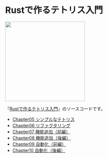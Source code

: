 # Rustで作るテトリス入門

<a href="https://zenn.dev/kumavale/books/30efec2e1d3428">
    <img width="256px" src="https://user-images.githubusercontent.com/29778890/217005971-c94353d2-bf69-405f-9d09-6a022e53e94b.png">
</a>

『[Rustで作るテトリス入門](https://zenn.dev/kumavale/books/30efec2e1d3428)』のソースコードです。

- [Chapter05 シンプルなテトリス](https://github.com/kumavale/rust-tetris/tree/main/chapter05)
- [Chapter06 リファクタリング](https://github.com/kumavale/rust-tetris/tree/main/chapter06)
- [Chapter07 機能追加（前編）](https://github.com/kumavale/rust-tetris/tree/main/chapter07)
- [Chapter08 機能追加（後編）](https://github.com/kumavale/rust-tetris/tree/main/chapter08)
- [Chapter09 自動化（前編）](https://github.com/kumavale/rust-tetris/tree/main/chapter09)
- [Chapter10 自動化（後編）](https://github.com/kumavale/rust-tetris/tree/main/chapter10)
